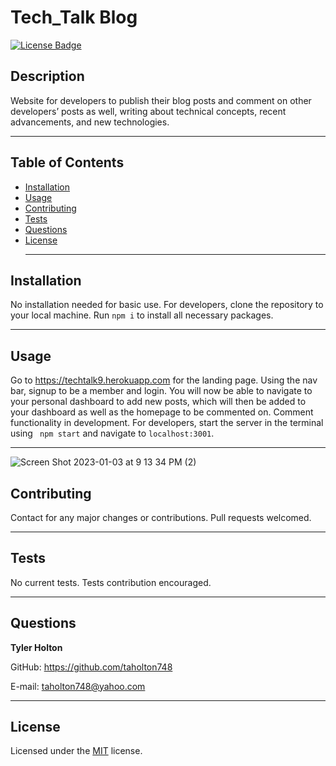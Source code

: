 # Tech_Talk Blog
  [![License Badge](https://img.shields.io/badge/license-MIT-blue)](https://choosealicense.com/licenses/mit/)
  ## Description
  Website for developers to publish their blog posts and comment on other developers’ posts as well, writing about technical concepts, recent advancements, and new technologies. <hr>
  
  ## Table of Contents
  * [Installation](#installation)
  * [Usage](#usage)
  * [Contributing](#contributing)
  * [Tests](#tests)
  * [Questions](#questions) 
  * [License](#license) <hr>
  

  ## Installation
  No installation needed for basic use. For developers, clone the repository to your local machine. Run ` npm i ` to install all necessary packages. <hr>

  ## Usage
   Go to https://techtalk9.herokuapp.com for the landing page. Using the nav bar, signup to be a member and login. You will now be able to navigate to your personal dashboard to add new posts, which will then be added to your dashboard as well as the homepage to be commented on. Comment functionality in development. For developers, start the server in the terminal using ``` npm start``` and navigate to ```localhost:3001```.<hr>

   ![Screen Shot 2023-01-03 at 9 13 34 PM (2)](https://user-images.githubusercontent.com/107539009/210483427-15b8d9c5-e88d-4c02-b84f-bca4631402cf.png)


  ## Contributing
  Contact for any major changes or contributions. Pull requests welcomed. <hr>

  ## Tests
  No current tests. Tests contribution encouraged. <hr>

  ## Questions
  <strong>Tyler Holton</strong>

  GitHub: https://github.com/taholton748
  
  E-mail: taholton748@yahoo.com <hr>
  
  ## License
  Licensed under the [MIT](https://choosealicense.com/licenses/mit/) license.
